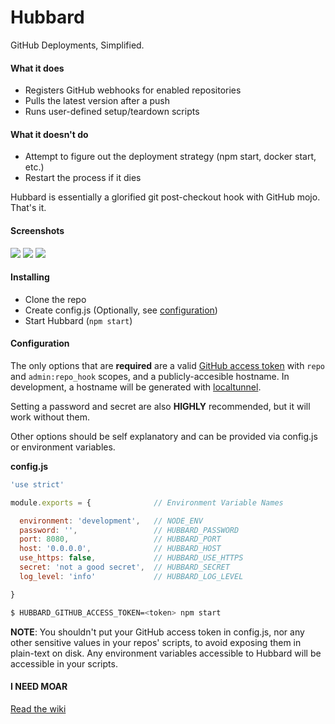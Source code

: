 # Hubbard

GitHub Deployments, Simplified.

#### What it does
- Registers GitHub webhooks for enabled repositories
- Pulls the latest version after a push
- Runs user-defined setup/teardown scripts

#### What it doesn't do
- Attempt to figure out the deployment strategy (npm start, docker start, etc.)
- Restart the process if it dies

Hubbard is essentially a glorified git post-checkout hook with GitHub mojo. That's it.

#### Screenshots
![](http://i.imgur.com/aSUnWcC.png)
![](http://i.imgur.com/WDnFjdK.png)
![](http://i.imgur.com/yxcoY5T.png)

#### Installing
- Clone the repo
- Create config.js (Optionally, see [configuration](#configuration))
- Start Hubbard (`npm start`)

#### Configuration
The only options that are __required__ are a valid [GitHub access token](https://github.com/settings/tokens)
with `repo` and `admin:repo_hook` scopes, and a publicly-accesible hostname. In
development, a hostname will be generated with [localtunnel](https://github.com/localtunnel/localtunnel).

Setting a password and secret are also __HIGHLY__ recommended, but it will work
without them.

Other options should be self explanatory and can be provided via config.js or environment variables.

__config.js__
```javascript
'use strict'

module.exports = {              // Environment Variable Names

  environment: 'development',   // NODE_ENV
  password: '',                 // HUBBARD_PASSWORD
  port: 8080,                   // HUBBARD_PORT
  host: '0.0.0.0',              // HUBBARD_HOST
  use_https: false,             // HUBBARD_USE_HTTPS
  secret: 'not a good secret',  // HUBBARD_SECRET
  log_level: 'info'             // HUBBARD_LOG_LEVEL

}
```

```bash
$ HUBBARD_GITHUB_ACCESS_TOKEN=<token> npm start
```

__NOTE__: You shouldn't put your GitHub access token in config.js, nor any other
sensitive values in your repos' scripts, to avoid exposing them in plain-text
on disk. Any environment variables accessible to Hubbard will be accessible in your scripts.

#### I NEED MOAR
[Read the wiki](https://github.com/caseyWebb/hubbard/wiki)

